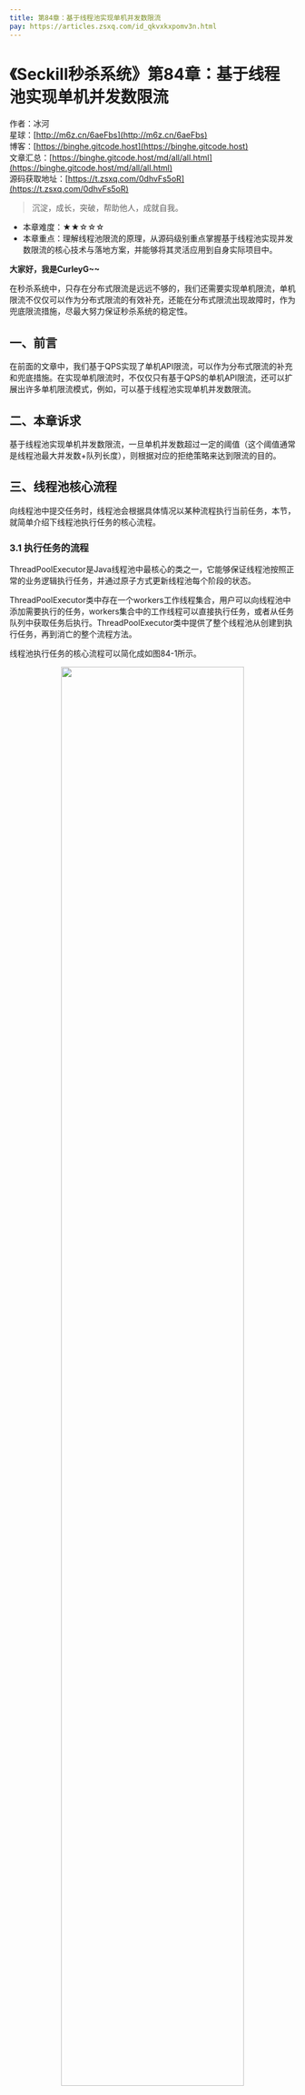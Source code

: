 ```yaml
---
title: 第84章：基于线程池实现单机并发数限流
pay: https://articles.zsxq.com/id_qkvxkxpomv3n.html
---
```


# 《Seckill秒杀系统》第84章：基于线程池实现单机并发数限流

作者：冰河
<br/>星球：[http://m6z.cn/6aeFbs](http://m6z.cn/6aeFbs)
<br/>博客：[https://binghe.gitcode.host](https://binghe.gitcode.host)
<br/>文章汇总：[https://binghe.gitcode.host/md/all/all.html](https://binghe.gitcode.host/md/all/all.html)
<br/>源码获取地址：[https://t.zsxq.com/0dhvFs5oR](https://t.zsxq.com/0dhvFs5oR)

> 沉淀，成长，突破，帮助他人，成就自我。

* 本章难度：★★☆☆☆
* 本章重点：理解线程池限流的原理，从源码级别重点掌握基于线程池实现并发数限流的核心技术与落地方案，并能够将其灵活应用到自身实际项目中。

**大家好，我是CurleyG~~**

在秒杀系统中，只存在分布式限流是远远不够的，我们还需要实现单机限流，单机限流不仅仅可以作为分布式限流的有效补充，还能在分布式限流出现故障时，作为兜底限流措施，尽最大努力保证秒杀系统的稳定性。

## 一、前言

在前面的文章中，我们基于QPS实现了单机API限流，可以作为分布式限流的补充和兜底措施。在实现单机限流时，不仅仅只有基于QPS的单机API限流，还可以扩展出许多单机限流模式，例如，可以基于线程池实现单机并发数限流。

## 二、本章诉求

基于线程池实现单机并发数限流，一旦单机并发数超过一定的阈值（这个阈值通常是线程池最大并发数+队列长度），则根据对应的拒绝策略来达到限流的目的。

## 三、线程池核心流程

向线程池中提交任务时，线程池会根据具体情况以某种流程执行当前任务，本节，就简单介绍下线程池执行任务的核心流程。

### 3.1 执行任务的流程

ThreadPoolExecutor是Java线程池中最核心的类之一，它能够保证线程池按照正常的业务逻辑执行任务，并通过原子方式更新线程池每个阶段的状态。

ThreadPoolExecutor类中存在一个workers工作线程集合，用户可以向线程池中添加需要执行的任务，workers集合中的工作线程可以直接执行任务，或者从任务队列中获取任务后执行。ThreadPoolExecutor类中提供了整个线程池从创建到执行任务，再到消亡的整个流程方法。

线程池执行任务的核心流程可以简化成如图84-1所示。

<div align="center">
    <img src="https://binghe.gitcode.host/images/project/seckill/seckill-2023-08-25-001.png?raw=true" width="80%">
    <br/>
</div>

由图84-1可以看出，当向线程池中提交任务时，线程池执行任务的流程如下所示。

（1）向线程池提交任务时，首先会判断线程池中的线程数是否已经达到corePoolSize，如果线程池中的线程数未达到corePoolSize，则直接创建新线程执行任务。否则，进入步骤（2）。

（2）判断线程池中的工作队列是否已满，如果线程池中的工作队列未满，则将任务添加到队列中等待执行。否则，进入步骤（3）。

（3）判断线程池中的线程数是否已经达到maximumPoolSize，如果线程池中的线程数未达到maximumPoolSize，则直接创建新线程执行任务。否则，进入步骤（4）。

（4）执行拒绝策略，在执行拒绝策略时，即可实现基于线程池的并发数限流。

### 3.2 拒绝策略

如果线程池中的workQueue阻塞队列满了，同时，线程池中的线程数已达到maximumPoolSize，并且没有空闲的线程，此时继续向线程池提交任务，就需要采取某种策略来拒绝任务的执行。

## 查看完整文章

加入[冰河技术](http://m6z.cn/6aeFbs)知识星球，解锁完整技术文章与完整代码
